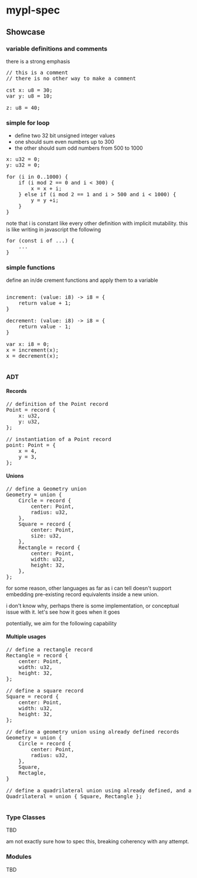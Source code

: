 # mypl-spec

## Showcase

### variable definitions and comments

there is a strong emphasis 

<pre>
// this is a comment
// there is no other way to make a comment

cst x: u8 = 30;
var y: u8 = 10;

z: u8 = 40;
</pre>


### simple for loop

- define two 32 bit unsigned integer values
- one should sum even numbers up to 300
- the other should sum odd numbers from 500 to 1000

<pre>
x: u32 = 0;
y: u32 = 0;

for (i in 0..1000) {
    if (i mod 2 == 0 and i < 300) {
        x = x + i;
    } else if (i mod 2 == 1 and i > 500 and i < 1000) {
        y = y +i;
    }
}
</pre>

note that i is constant like every other definition with implicit mutability. this is like writing in javascript the following

<pre>
for (const i of ...) {
    ...
}
</pre>

### simple functions

define an in/de crement functions and apply them to a variable

<pre>

increment: (value: i8) -> i8 = {
    return value + 1;
}

decrement: (value: i8) -> i8 = {
    return value - 1;
}

var x: i8 = 0;
x = increment(x);
x = decrement(x);

</pre>

### ADT

#### Records

<pre>
// definition of the Point record
Point = record {
    x: u32,
    y: u32,
};

// instantiation of a Point record
point: Point = {
    x = 4,
    y = 3,
};
</pre>

#### Unions

<pre>
// define a Geometry union
Geometry = union {
    Circle = record {
        center: Point,
        radius: u32,
    },
    Square = record {
        center: Point,
        size: u32,
    },
    Rectangle = record {
        center: Point,
        width: u32,
        height: 32,
    },
};
</pre>

for some reason, other languages as far as i can tell doesn't support embedding pre-existing record equivalents inside a new union.

i don't know why, perhaps there is some implementation, or conceptual issue with it. let's see how it goes when it goes

potentially, we aim for the following capability

#### Multiple usages

<pre>
// define a rectangle record
Rectangle = record {
    center: Point,
    width: u32,
    height: 32,
};

// define a square record
Square = record {
    center: Point,
    width: u32,
    height: 32,
};

// define a geometry union using already defined records
Geometry = union {
    Circle = record {
        center: Point,
        radius: u32,
    },
    Square,
    Rectagle,
}

// define a quadrilateral union using already defined, and already used in other union records
Quadrilateral = union { Square, Rectangle };

</pre>

### Type Classes

TBD

am not exactly sure how to spec this, breaking coherency with any attempt.

### Modules

TBD
